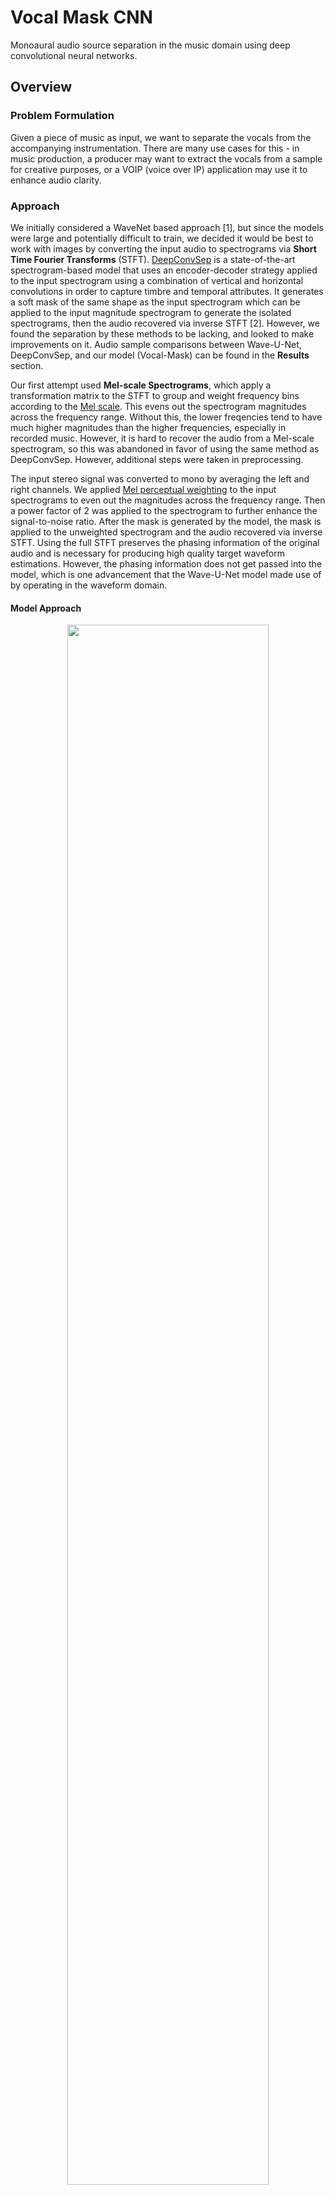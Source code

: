 # Vocal Mask CNN

Monoaural audio source separation in the music domain using deep convolutional neural networks.

## Overview

### Problem Formulation

Given a piece of music as input, we want to separate the vocals from the accompanying instrumentation. There are many use cases for this - in music production, a producer may want to extract the vocals from a sample for creative purposes, or a VOIP (voice over IP) application may use it to enhance audio clarity. 

### Approach

We initially considered a WaveNet based approach [1], but since the models were large and potentially difficult to train, we decided it would be best to work with images by converting the input audio to spectrograms via **Short Time Fourier Transforms** (STFT). [DeepConvSep](https://github.com/MTG/DeepConvSep) is a state-of-the-art spectrogram-based model that uses an encoder-decoder strategy applied to the input spectrogram using a combination of vertical and horizontal convolutions in order to capture timbre and temporal attributes. It generates a soft mask of the same shape as the input spectrogram which can be applied to the input magnitude spectrogram to generate the isolated spectrograms, then the audio recovered via inverse STFT [2]. However, we found the separation by these methods to be lacking, and looked to make improvements on it. Audio sample comparisons between Wave-U-Net, DeepConvSep, and our model (Vocal-Mask) can be found in the **Results** section.

Our first attempt used **Mel-scale Spectrograms**, which apply a transformation matrix to the STFT to group and weight frequency bins according to the [Mel scale](https://en.wikipedia.org/wiki/Mel_scale). This evens out the spectrogram magnitudes across the frequency range. Without this, the lower freqencies tend to have much higher magnitudes than the higher frequencies, especially in recorded music. However, it is hard to recover the audio from a Mel-scale spectrogram, so this was abandoned in favor of using the same method as DeepConvSep. However, additional steps were taken in preprocessing. 

The input stereo signal was converted to mono by averaging the left and right channels. We applied [Mel perceptual weighting](https://librosa.github.io/librosa/generated/librosa.core.perceptual_weighting.html) to the input spectrograms to even out the magnitudes across the frequency range. Then a power factor of 2 was applied to the spectrogram to further enhance the signal-to-noise ratio. After the mask is generated by the model, the mask is applied to the unweighted spectrogram and the audio recovered via inverse STFT. Using the full STFT preserves the phasing information of the original audio and is necessary for producing high quality target waveform estimations. However, the phasing information does not get passed into the model, which is one advancement that the Wave-U-Net model made use of by operating in the waveform domain.  

#### Model Approach  

<p align="center">
    <img src="assets/model_approach.png" width="80%"/>
</p>

For the vocal spectrogram, only the center column of the image is kept. This is converted to a binary mask and used as the target label with size (513,). We wanted to increase the receptive to target field ratio as this seemed to work well for Wave-U-Net. The mixture spectrograms pass through the convolutional neural network, which ends with a 513-way fully-connected layer with a sigmoid to constrain the output to the 0-1 range.  

| Model | Receptive Field | Target Field |
|-------|-----------------|--------------|
| DeepConvSep | 290ms | 290ms |
| Wave-U-Net | 9.21s | 1.02s |
| Vocal-Mask | 290ms | 11.6ms |

The receptive field is the length of the input waveform that the model processes at a time, while the target field is the length of the output generated by the model. Different window sizes of the receptive field for the input spectrogram were tested. Intuitively, larger windows give the network more context for making the prediction. We found that larger window sizes did indeed produce smaller losses, but at a diminishing rate. Larger window sizes also increased GPU memory consumption, so we decided to stay consistent with the window size used by DeepConvSep (25 stft frames ~ 290ms).  

<p align="center">
    <img src="assets/window_sizes_train.png" width="45%"/> <img src="assets/window_sizes_valid.png" width="45%"/>
</p>

#### Inference Procedure  

<p align="center">
    <img src="assets/model_inference.png"/>
</p>

At inference time, the input waveforms are sliced into overlapping 290ms windows with an 11.6ms stride. Each window is converted to Mel-weighted spectrogram and passed through the network to generate the binary mask. The masks are then concatenated and applied to the pre-Mel-weighted spectrogram (which preserves magnitude and phasing information) to produce the isolated vocal-only spectrogram. The audio is then recovered via inverse STFT.  


## Usage

### Dataset

We used the [MUSDB18](https://sigsep.github.io/datasets/musdb.html) for this project. The dataset must be decoded using the [SigSep Stems Decoder](https://github.com/sigsep/sigsep-mus-io). The `preprocess.py` script downsamples the input audio to `hparams.sample_rate` and converts the downsampled audio to spectrogram.  

Run the preprocess script to generate the spectrograms:  
```python preprocess.py <musdb root dir> <output dir>```

The window size and striding for the slices are controlled by `hparams.stft_frames` and `hparams.stft_stride`, respectively. 

### Training

```python train.py <data dir> --checkpoint=<path to checkpoint file (*.pth)>```

The first argument should be the same as the output directory of `preprocess`.  
A pretrained model for `hparams.model_type = 'resnet18'` can be downloaded here: [resnet18_step000007686.pth](https://drive.google.com/open?id=1jNlms59JSzNM8AkIVgMcwsk0lJ-QdkJnhttps://drive.google.com/open?id=19QciqI26LXrJtQqPiilPzhQHNGbx00pP).  
The window size can be modified with `hparams.stft_frames`. Larger window sizes will require more GPU memory.

### Testing

```python generate.py <path to checkpoint file (*.pth)> <path to mixture wav>```  

This will generate a vocal wav file in the `generated` directory. Below are the parameters in `hparams.py` that control how the mask is applied during inference.
- `hparams.mask_at_eval` - If `True`, the model output will be converted to a binary mask. If `False`, it will be left as a softmask with values in the range (0,1).  
- `hparams.eval_mask_threshold` - Range (0,1). Lower values will allow more audio through, but may also let some instrumentation through as well. Values below this threshold will be set to 0.  

## Results

### Training

A one-cycle learning rate scheduler [5] was used to train the model. A learning rate finder was used find reasonable learning rate boundaries [4]. Based on the plot below, the learning range was selected to be from 1e-4 to 3e-3 from iterations 0 to 3458, then back down to 1e-4 from iterations 3458 to 6917, then trailing down to 1e-6 until iteration 7686.  

<p align="center">
    <img src="assets/lr_find.png" width="60%"/>
</p>

The model was trained using the AdamW optimizer [6] with `beta1` 0.9, `beta2` 0.99, `weight decay` 0.3, and a batch size of 256.

<p align="center">
    <img src="assets/training_loss.png"/>
</p>

### Generated Masks  

Below are example binary masks generated by the model and the corresponding masked-mixture spectrograms.  

<p align="center">
    <img src="assets/mask1.png" width="45%"/> <img src="assets/mask2.png" width="45%"/>
</p>

### Example Audio  
Audio examples were taken from [here](http://jordipons.me/apps/end-to-end-music-source-separation/) for comparison purposes.

| Mixture | Wave-U-Net | DeepConvSep | Vocal-Mask | Ground Truth |
|--------------------------------------------------------------------------------|--------------------------------------------------------------------------------|--------------------------------------------------------------------------------|--------------------------------------------------------------------------------|--------------------------------------------------------------------------------|
| [Sample 1](https://drive.google.com/open?id=1ZO4g_1R3W1fVodf9RouIdywGIIAVJpvs) | [Sample 1](https://drive.google.com/open?id=1A1w2CKLJCrEX34VPRG1Yun5Hppgias1S) | [Sample 1](https://drive.google.com/open?id=18VOe6ADNbFN7KibjctGmKPwJ5UXleg7Y) | [Sample 1](https://drive.google.com/open?id=1Wtl2Wxt3xqrt_aKyuMwDVc8FhscQTEvs) | [Sample 1](https://drive.google.com/open?id=1EBcu9BbGcXvAwgBHlkbRTmH-j97XLNGy) |
| [Sample 2](https://drive.google.com/open?id=1alGKLhc0J8yc_8P4GpBgns0DRtJMcFP4) | [Sample 2](https://drive.google.com/open?id=1y2LiTnpf4khqqVQWEs_llHrwR9j8BWAy) | [Sample 2](https://drive.google.com/open?id=1ZSH0R6s5K3kAO3VW_5cR79xu8mxNpdtW) | [Sample 2](https://drive.google.com/open?id=1py4KC6EG6K63Xm3bPg0mFp59vbDJ75hM) | [Sample 2](https://drive.google.com/open?id=1Vh3mKoC1fddg-6142pggoBreCCla7dCg) |
| [Sample 3](https://drive.google.com/open?id=1GHGi8i-eRXNEnk88-iLxyOYa0uz8KDlM) | [Sample 3](https://drive.google.com/open?id=1tf1l4yJh8GG_o3pejD5TZm3s8Dw4IrZP) | [Sample 3](https://drive.google.com/open?id=1ND9H6Det-yWDjjhwEzZjjgflBQWyeN2W) | [Sample 3](https://drive.google.com/open?id=1FoB7JwIWHsQS9K3dFjM3DdcRCS2AnSas) | [Sample 3](https://drive.google.com/open?id=1FiJIm1o3Iz6R52W8oDd2nMTH2INyPzDy) |
| [Sample 4](https://drive.google.com/open?id=1l8wmEc_6yd32VPUYDYOUFZINqtK-Eif4) | [Sample 4](https://drive.google.com/open?id=1BZJDfQWgqJs_s-QWoU0DM4Ma1JZKPBYL) | [Sample 4](https://drive.google.com/open?id=1etJQe4R3lo47nV4GhgXOyBlsUGVLcw0c) | [Sample 4](https://drive.google.com/open?id=1VLeJeTYozQCGRNgQwAU_XJJLvLwG7-U_) | [Sample 4](https://drive.google.com/open?id=1sok6Pd3MweEw0LDJ8TWG8CxprxPr6pia) |
| [Sample 5](https://drive.google.com/open?id=1wHpW9AxXDg-BZMyxc4XndCHDgkZ5zaL7) | [Sample 5](https://drive.google.com/open?id=1ENCfiPg--AAF3cDRgN9_ebRR4v-W_QYF) | [Sample 5](https://drive.google.com/open?id=19bQGqkKEbHjYrQ-_VB0TqaSORVmu1xGu) | [Sample 5](https://drive.google.com/open?id=1nyQ-GnhT1oBx7p72vveSxoXBqe3UQQ4S) | [Sample 5](https://drive.google.com/open?id=1Nr1oCb2NE0qZepbkBpJ6oR_6fDxbGvqW) |

### Spectrogram Comparisons  
Note: Estimates and Ground Truth samples were downsampled to 16kHz to make a fair comparison.

#### Sample 1 Spectrograms  
<p align="center">
    <img src="assets/specs1.png"/>
</p>

#### Sample 2 Spectrograms  
<p align="center">
    <img src="assets/specs2.png"/>
</p>

#### Sample 3 Spectrograms  
<p align="center">
    <img src="assets/specs3.png"/>
</p>

#### Sample 4 Spectrograms  
<p align="center">
    <img src="assets/specs4.png"/>
</p>

#### Sample 5 Spectrograms  
<p align="center">
    <img src="assets/specs5.png"/>
</p>

### Quantitative Comparisons

Below are quantitative evaluations of the signal and separation quality based on [BSS Eval](https://github.com/sigsep/sigsep-mus-eval) metrics. Shown are the median SDR (Source-to-Distortion Ratio), SIR (Source-to-Inteferences Ratio), and SAR (Source-to-Artifacts Ratio) values when applying the model to the MusDB18 test set. Higher values indicate better separation and signal quality. For the Vocal-Mask model, two methods were evaluated for applying the mask. The first method was with a hard binary mask with 0.5 as the cutoff threshold for vocal content. The second method was using a soft mask with a noise gate at 0.1 such that all values below 0.1 were considered silent.  

| Model | SDR | SIR | SAR |
|-------|-----|-----|-----|
| DeepConvSep | 2.37 | 4.65 | 8.04 |
| Wave-U-Net | 4.60 | 14.30 | 5.54 |
| Vocal-Mask (Hard Mask) | 3.46 | 13.88 | 4.34 |
| Vocal-Mask (Soft Mask) | 3.66 | 11.90 | 5.18 |

## Discussion  

The model obtained best BSS Eval scores using the soft mask compared to the hard binary mask. Compared to DeepConvSep, which was also a spectrogram-based method, we were able to achieve significantly improved BSS Eval scores. Unfortunately, we fell short of Wave-U-Net's BSS Eval scores. Qualitatively, we found that our model worked best on acoustic or pop music where the vocals are more prominent in the mix. Fuller mixes have less variation between peaks and troughs in the spectrogram, which resulted in the model having a harder time picking out vocal features and creating less separation. Similarly, the model also has trouble with whispered vocals, as can be heard near the beginning of **Sample 5**, likely due to vocal signal being softer relative to the background. This is one area that Wave-U-Net worked well in where our model did not - Wave-U-Net was able to successfully generate whispered audio.  

One challenge we faced during training was that the model overfit very quickly using fixed or monotonically decreasing learning rate schedulers. Switching to a one-cycle learning rate policy with high learning rates and weight decay regularization resulted in the validation loss hugging the training loss curve more closely without diverging. Experimentation was done with data augmentation in the pitch domain by pitch shifting the vocals before regenerating the mixtures, but this did not improve validation loss. There may be other augmentation procedures that would help however.  

Overall, we made significant improvements on previous spectrogram based methods. Going forward, we would like to see how to incorporate phase information into our method.  

## References

[1] Lluis, F., Pons, J., and Xavier Serra. End-to-end music source separation: is it possible in the waveform domain? 2018. https://arxiv.org/abs/1810.12187  
[2] Chandna, P., Miron, M., Janer, J., and Emilia Gómez. Monoaural Audio Source Separation Using Deep Convolutional Neural Networks. 2017. http://mtg.upf.edu/node/3680  
[3] Rafii, Z., Liutkus, A., Fabian-Robert, S., Mimilakis, S.I., and Rachel Bittner. The MUSDB18 Corpus for music separation. 2017. https://sigsep.github.io/datasets/musdb.html  
[4] Leslie N. Smith. Cyclic Learning Rates. 2015. https://arxiv.org/abs/1506.01186  
[5] Leslie N. Smith. A disciplined approach to neural network hyper-parameters: Part 1 -- learning rate, batch size, momentum, and weight decay. 2018. https://arxiv.org/abs/1803.09820  
[6] Loshchilov, I. and Frank Hutter. Decoupled Weight Decay Regularization. 2017. https://arxiv.org/abs/1711.05101
